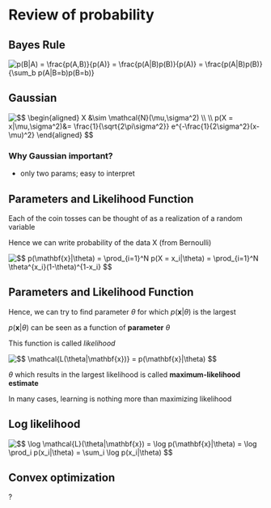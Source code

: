 # Review of probability

## Bayes Rule

<img src="https://latex.codecogs.com/gif.latex?p(B|A)&space;=&space;\frac{p(A,B)}{p(A)}&space;=&space;\frac{p(A|B)p(B)}{p(A)}&space;=&space;\frac{p(A|B)p(B)}{\sum_b&space;p(A|B=b)p(B=b)}" title="p(B|A) = \frac{p(A,B)}{p(A)} = \frac{p(A|B)p(B)}{p(A)} = \frac{p(A|B)p(B)}{\sum_b p(A|B=b)p(B=b)}" />

## Gaussian

<img src="https://latex.codecogs.com/gif.latex?$$&space;\begin{aligned}&space;X&space;&\sim&space;\mathcal{N}(\mu,\sigma^2)&space;\\&space;\\&space;p(X&space;=&space;x|\mu,\sigma^2)&=&space;\frac{1}{\sqrt{2\pi\sigma^2}}&space;e^{-\frac{1}{2\sigma^2}(x-\mu)^2}&space;\end{aligned}&space;$$" title="$$ \begin{aligned} X &\sim \mathcal{N}(\mu,\sigma^2) \\ \\ p(X = x|\mu,\sigma^2)&= \frac{1}{\sqrt{2\pi\sigma^2}} e^{-\frac{1}{2\sigma^2}(x-\mu)^2} \end{aligned} $$" />

### Why Gaussian important?
* only two params; easy to interpret


## Parameters and Likelihood Function

Each of the coin tosses can be thought of as a realization of a random variable

Hence we can write probability of the data X (from Bernoulli)

<img src="https://latex.codecogs.com/gif.latex?$$&space;p(\mathbf{x}|\theta)&space;=&space;\prod_{i=1}^N&space;p(X&space;=&space;x_i|\theta)&space;=&space;\prod_{i=1}^N&space;\theta^{x_i}(1-\theta)^{1-x_i}&space;$$" title="$$ p(\mathbf{x}|\theta) = \prod_{i=1}^N p(X = x_i|\theta) = \prod_{i=1}^N \theta^{x_i}(1-\theta)^{1-x_i} $$" />


## Parameters and Likelihood Function

Hence, we can try to find parameter $\theta$ for which $p(\mathbf{x}|\theta)$ is the largest

$p(\mathbf{x}|\theta)$ can be seen as a function of **parameter** $\theta$

This function is called *likelihood*

<img src="https://latex.codecogs.com/gif.latex?$$&space;\mathcal{L(\theta|\mathbf{x})}&space;=&space;p(\mathbf{x}|\theta)&space;$$" title="$$ \mathcal{L(\theta|\mathbf{x})} = p(\mathbf{x}|\theta) $$" />

$\theta$ which results in the largest likelihood is called **maximum-likelihood estimate**

In many cases, learning is nothing more than maximizing likelihood


## Log likelihood

<img src="https://latex.codecogs.com/gif.latex?$$&space;\log&space;\mathcal{L}(\theta|\mathbf{x})&space;=&space;\log&space;p(\mathbf{x}|\theta)&space;=&space;\log&space;\prod_i&space;p(x_i|\theta)&space;=&space;\sum_i&space;\log&space;p(x_i|\theta)&space;$$" title="$$ \log \mathcal{L}(\theta|\mathbf{x}) = \log p(\mathbf{x}|\theta) = \log \prod_i p(x_i|\theta) = \sum_i \log p(x_i|\theta) $$" />

## Convex optimization
?










